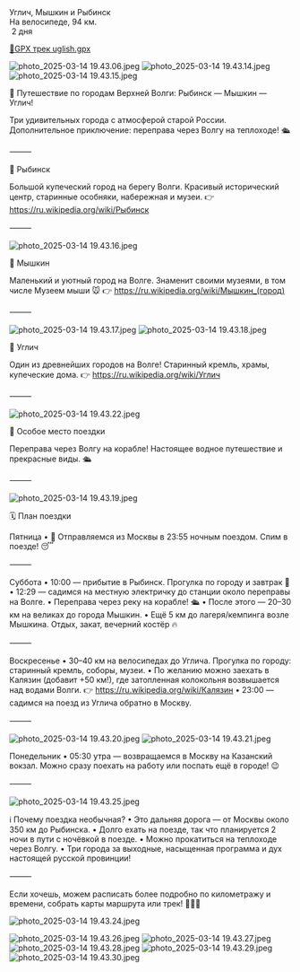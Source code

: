 
<link rel="stylesheet" href="../assets-custom/css/style-markdown.css">
<div class="cover-container" style="background-image: url('rybinsk-1600.jpg');">
	<div class="cover-text">
		<div class="cover-title">
            Углич, Мышкин и Рыбинск
        </div>
		<div class="cover-description">
			<div class="packages-location">
                <img loading="lazy" src="../assets-custom/icon-bike.png" alt="" class="cover-icon">
                <div class="h4-default regular">На велосипеде, 94 км.</div>
            </div>
            <div>
                <img class="cover-icon" loading="lazy" src="../assets-custom/icon-time.png" alt=""  />
                <span>2 дня</span>
            </div>
		</div>
	</div>
</div>

<div id="map"></div>

[📍GPX трек uglish.gpx](uglish.gpx)

![photo_2025-03-14 19.43.06.jpeg](imgs/photo_2025-03-14%2019.43.06.jpeg)
![photo_2025-03-14 19.43.14.jpeg](imgs/photo_2025-03-14%2019.43.14.jpeg)
![photo_2025-03-14 19.43.15.jpeg](imgs/photo_2025-03-14%2019.43.15.jpeg)




🚂 Путешествие по городам Верхней Волги: Рыбинск — Мышкин — Углич!

Три удивительных города с атмосферой старой России.
Дополнительное приключение: переправа через Волгу на теплоходе! 🛳️

⸻

📍 Рыбинск

Большой купеческий город на берегу Волги.
Красивый исторический центр, старинные особняки, набережная и музеи.
👉 https://ru.wikipedia.org/wiki/Рыбинск

⸻

![photo_2025-03-14 19.43.16.jpeg](imgs/photo_2025-03-14%2019.43.16.jpeg)

📍 Мышкин

Маленький и уютный город на Волге.
Знаменит своими музеями, в том числе Музеем мыши 🐭
👉 https://ru.wikipedia.org/wiki/Мышкин_(город)

⸻

![photo_2025-03-14 19.43.17.jpeg](imgs/photo_2025-03-14%2019.43.17.jpeg)
![photo_2025-03-14 19.43.18.jpeg](imgs/photo_2025-03-14%2019.43.18.jpeg)


📍 Углич

Один из древнейших городов на Волге!
Старинный кремль, храмы, купеческие дома.
👉 https://ru.wikipedia.org/wiki/Углич

⸻

![photo_2025-03-14 19.43.22.jpeg](imgs/photo_2025-03-14%2019.43.22.jpeg)

🌊 Особое место поездки

Переправа через Волгу на корабле!
Настоящее водное путешествие и прекрасные виды. 🛳️

⸻


![photo_2025-03-14 19.43.19.jpeg](imgs/photo_2025-03-14%2019.43.19.jpeg)


🗓️ План поездки

Пятница
•	🚂 Отправляемся из Москвы в 23:55 ночным поездом.
Спим в поезде! 😴

⸻

Суббота
•	10:00 — прибытие в Рыбинск.
Прогулка по городу и завтрак 🍳
•	12:29 — садимся на местную электричку до станции около переправы на Волге.
•	Переправа через реку на корабле! 🛳️
•	После этого — 20–30 км на великах до города Мышкин.
•	Ещё 5 км до лагеря/кемпинга возле Мышкина.
Отдых, закат, вечерний костёр 🔥

⸻

Воскресенье
•	30–40 км на велосипедах до Углича.
Прогулка по городу: старинный кремль, соборы, музеи.
•	По желанию можно заехать в Калязин (добавит +50 км!), где затопленная колокольня возвышается над водами Волги.
👉 https://ru.wikipedia.org/wiki/Калязин
•	23:00 — садимся на поезд из Углича обратно в Москву.

⸻

![photo_2025-03-14 19.43.20.jpeg](imgs/photo_2025-03-14%2019.43.20.jpeg)
![photo_2025-03-14 19.43.21.jpeg](imgs/photo_2025-03-14%2019.43.21.jpeg)



Понедельник
•	05:30 утра — возвращаемся в Москву на Казанский вокзал.
Можно сразу поехать на работу или поспать ещё в городе! 😉

⸻

![photo_2025-03-14 19.43.25.jpeg](imgs/photo_2025-03-14%2019.43.25.jpeg)

ℹ️ Почему поездка необычная?
•	Это дальняя дорога — от Москвы около 350 км до Рыбинска.
•	Долго ехать на поезде, так что планируется 2 ночи в пути с ночёвкой в поезде.
•	Можно прокатиться на теплоходе через Волгу.
•	Три города за выходные, насыщенная программа и дух настоящей русской провинции!

⸻

Если хочешь, можем расписать более подробно по километражу и времени, собрать карты маршрута или трек! 🚴‍♂️🌲







![photo_2025-03-14 19.43.24.jpeg](imgs/photo_2025-03-14%2019.43.24.jpeg)


![photo_2025-03-14 19.43.26.jpeg](imgs/photo_2025-03-14%2019.43.26.jpeg)
![photo_2025-03-14 19.43.27.jpeg](imgs/photo_2025-03-14%2019.43.27.jpeg)
![photo_2025-03-14 19.43.28.jpeg](imgs/photo_2025-03-14%2019.43.28.jpeg)
![photo_2025-03-14 19.43.29.jpeg](imgs/photo_2025-03-14%2019.43.29.jpeg)
![photo_2025-03-14 19.43.30.jpeg](imgs/photo_2025-03-14%2019.43.30.jpeg)





<link href="https://api.mapbox.com/mapbox-gl-js/v3.10.0/mapbox-gl.css" rel="stylesheet">
<script src="https://api.mapbox.com/mapbox-gl-js/v3.10.0/mapbox-gl.js"></script>
<script src="https://cdn.jsdelivr.net/npm/js-yaml@4.1.0/dist/js-yaml.min.js"></script>
<script src="../assets-custom/js/cozy-journey.js"></script>
<script>architectMap({
    tracks: [{path: 'uglish.gpx'}], 
    points: 'points.yaml',
    zoom: 5.6,
    center: [38.64863, 56.37531],
    fitDuration: 9000
});
</script>